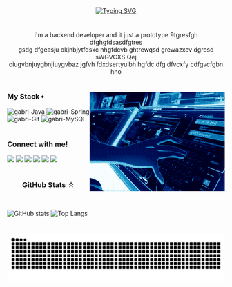 <div align="center">
  <a href="https://git.io/typing-svg"><img src="https://readme-typing-svg.demolab.com?font=Fira+Code&weight=800&size=25&duration=4000&pause=3000&width=522&height=60&lines=%E2%9C%A7+Hi%2C+my+name's+Gabriel+Jeronimo!+%E2%9C%A7;%E2%9C%A7+Welcome+to+my+profile!+(%E2%80%A2%E2%80%BF%E2%80%A2)+%E2%9C%A7" alt="Typing SVG" /></a>
</div>

#

<div align="center">
  <p>
I'm a backend developer and it just a prototype 9tgresfgh dfghgfdsasdfgtres<br>
gsdg dfgeasju okjnbjytfdsxc nhgfdcvb ghtrewqsd grewazxcv dgresd sWGVCXS Qej<br>
oiugvbnjuygbnjiuygvbaz jgfvh fdxdsertyuibh hgfdc dfg dfvcxfy cdfgvcfgbn hho
  
</p>
</div>

#

<img align="right" alt="Coding-in-blue" height="230" src="imagens/WNnv.gif">

<div style="display: inline_block">
  
  <h3>My Stack ⬩</h3>
  
  <img aling="center" alt="gabri-Java" height="37.5" width="50" src="https://cdn.jsdelivr.net/gh/devicons/devicon@latest/icons/java/java-original.svg">
  <img aling="center" alt="gabri-Spring" height="37.5" width="50" src="https://cdn.jsdelivr.net/gh/devicons/devicon@latest/icons/spring/spring-original.svg">
  <img aling="center" alt="gabri-Git" height="37.5" width="50" src="https://cdn.jsdelivr.net/gh/devicons/devicon@latest/icons/git/git-original.svg">
  <img aling="center" alt="gabri-MySQL" height="37.5" width="50" src="https://cdn.jsdelivr.net/gh/devicons/devicon@latest/icons/mysql/mysql-original.svg">

  <!-- Things I don't need, yet
  <img align="center" alt="gabri-Js" height="30" width="40" src="https://raw.githubusercontent.com/devicons/devicon/master/icons/javascript/javascript-plain.svg">
  <img align="center" alt="gabri-Ts" height="30" width="40" src="https://raw.githubusercontent.com/devicons/devicon/master/icons/typescript/typescript-plain.svg">
  <img align="center" alt="gabri-React" height="30" width="40" src="https://raw.githubusercontent.com/devicons/devicon/master/icons/react/react-original.svg">
  <img align="center" alt="gabri-HTML" height="30" width="40" src="https://raw.githubusercontent.com/devicons/devicon/master/icons/html5/html5-original.svg">
  <img align="center" alt="gabri-CSS" height="30" width="40" src="https://raw.githubusercontent.com/devicons/devicon/master/icons/css3/css3-original.svg">
  <img align="center" alt="gabri-Python" height="30" width="40" src="https://raw.githubusercontent.com/devicons/devicon/master/icons/python/python-original.svg">
  <img align="center" alt="gabri-Csharp" height="30" width="40" src="https://raw.githubusercontent.com/devicons/devicon/master/icons/csharp/csharp-original.svg">-->
  
</div><br>

<h3>Connect with me!</h3>

<div> 
  <a href="https://www.youtube.com/channel/null" target="_blank"><img src="https://img.shields.io/badge/YouTube-FF0000?style=for-the-badge&logo=youtube&logoColor=white" target="_blank"></a>
  <a href="https://instagram.com/devgabrieljeronimo" target="_blank"><img src="https://img.shields.io/badge/-Instagram-%23E4405F?style=for-the-badge&logo=instagram&logoColor=white" target="_blank"></a>
 	<a href="https://www.twitch.tv/devgabrieljeronimo" target="_blank"><img src="https://img.shields.io/badge/Twitch-9146FF?style=for-the-badge&logo=twitch&logoColor=white" target="_blank"></a>
 <a href="https://discord.gg/null" target="_blank"><img src="https://img.shields.io/badge/Discord-7289DA?style=for-the-badge&logo=discord&logoColor=white" target="_blank"></a> 
  <a href = "gabrieljeronimo2b.007@gmail.com"><img src="https://img.shields.io/badge/-Gmail-%23333?style=for-the-badge&logo=gmail&logoColor=white" target="_blank"></a>
  <a href="https://www.linkedin.com/in/gabriel-jer%C3%B4nimo-426905371" target="_blank"><img src="https://img.shields.io/badge/-LinkedIn-%230077B5?style=for-the-badge&logo=linkedin&logoColor=white" target="_blank"></a> 
  
</div>

#

<h3 align="center">GitHub Stats ☆</h3><br>

![GitHub stats](https://github-readme-stats.vercel.app/api?username=devgabrieljeronimo&show_icons=true&theme=holi&include_all_commits=true&count_private=true)
![Top Langs](https://github-readme-stats.vercel.app/api/top-langs/?username=devgabrieljeronimo&layout=compact&langs_count=16&show_icons=true&theme=holi)

#

![Snake animation](https://github.com/devgabrieljeronimo/devgabrieljeronimo/blob/output/github-snake.svg)








  <!--<img align="right" alt="The-Idea" src="imagens/The_Idea.gif" width="150px" alt="The Idea">-->


<!--
**devgabrieljeronimo/devgabrieljeronimo** is a ✨ _special_ ✨ repository because its `README.md` (this file) appears on your GitHub profile.

Here are some ideas to get you started:

- 🔭 I’m currently working on ...
- 🌱 I’m currently learning ...
- 👯 I’m looking to collaborate on ...
- 🤔 I’m looking for help with ...
- 💬 Ask me about ...
- 📫 How to reach me: ...
- 😄 Pronouns: ...
- ⚡ Fun fact: ...
-->
